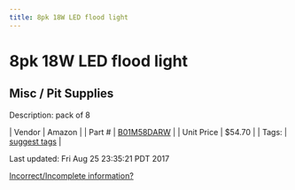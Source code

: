 ```yaml
---
title: 8pk 18W LED flood light
---
```


# 8pk 18W LED flood light
## Misc / Pit Supplies
Description: 	pack of 8 

| Vendor | Amazon | 
| Part # | [B01M58DARW](https://www.amazon.com/gp/product/B01M58DARW/ref=oh_aui_detailpage_o04_s00?ie=UTF8&psc=1) | 
| Unit Price | $54.70 | 
| Tags: | [suggest tags](https://docs.google.com/forms/d/e/1FAIpQLSeWyY8v3RgOty-MyWmh9U0iivNYN_molChYyS-0U-o-kOAv_g/viewform) | 

Last updated: Fri Aug 25 23:35:21 PDT 2017

 [Incorrect/Incomplete information?](https://docs.google.com/forms/d/e/1FAIpQLSeWyY8v3RgOty-MyWmh9U0iivNYN_molChYyS-0U-o-kOAv_g/viewform)